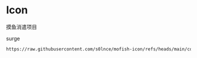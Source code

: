 # Icon
摸鱼消遣项目


surge

```bash
https://raw.githubusercontent.com/s0lnce/mofish-icon/refs/heads/main/combined.json
```
